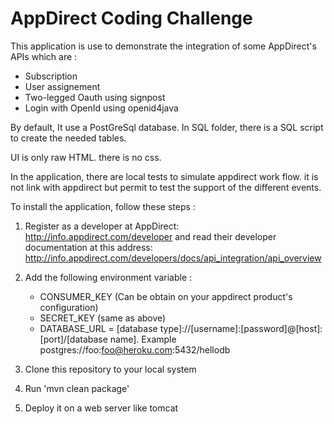 AppDirect Coding Challenge
===============================

This application is use to demonstrate the integration of some AppDirect's APIs which are :

 * Subscription
 * User assignement
 * Two-legged Oauth using signpost
 * Login with OpenId using openid4java

By default, It use a PostGreSql database. In SQL folder, there is a SQL script to create the needed tables.

UI is only raw HTML. there is no css.

In the application, there are local tests to simulate appdirect work flow. it is not link with appdirect but permit to test the support of the different events.

To install the application, follow these steps :

1. Register as a developer at AppDirect: http://info.appdirect.com/developer and read their developer documentation at this address: 
http://info.appdirect.com/developers/docs/api_integration/api_overview

2. Add the following environment variable :
    * CONSUMER_KEY (Can be obtain on your appdirect product's configuration)
    * SECRET_KEY (same as above)
    * DATABASE_URL = [database type]://[username]:[password]@[host]:[port]/[database name]. Example postgres://foo:foo@heroku.com:5432/hellodb
3. Clone this repository to your local system
4. Run 'mvn clean package'
5. Deploy it on a web server like tomcat
